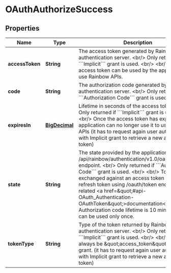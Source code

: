 

# OAuthAuthorizeSuccess

## Properties

Name | Type | Description | Notes
------------ | ------------- | ------------- | -------------
**accessToken** | **String** | The access token generated by Rainbow authentication server. &lt;br/&gt; Only returned if &#x60;&#x60;&#x60;Implicit&#x60;&#x60;&#x60; grant is used. &lt;br/&gt; &lt;br/&gt; The access token can be used by the application to use Rainbow APIs. |  [optional]
**code** | **String** | The authorization code generated by Rainbow authentication server. &lt;br/&gt; Only returned if &#x60;&#x60;&#x60;Authorization Code&#x60;&#x60;&#x60; grant is used. | 
**expiresIn** | [**BigDecimal**](BigDecimal.md) | Lifetime in seconds of the access token. &lt;br/&gt; Only returned if &#x60;&#x60;&#x60;Implicit&#x60;&#x60;&#x60; grant is used. &lt;br/&gt; &lt;br/&gt; Once the access token has expired, the application can no longer use it to use Rainbow APIs (it has to request again user authorization with Implicit grant to retrieve a new access token) |  [optional]
**state** | **String** | The state provided by the application to GET /api/rainbow/authentication/v1.0/oauth/authorize endpoint. &lt;br/&gt; Only returned if &#x60;&#x60;&#x60;Authorization Code&#x60;&#x60;&#x60; grant is used. &lt;br/&gt; &lt;br/&gt; To be exchanged against an access token and a refresh token using /oauth/token endpoint (see related &lt;a href&#x3D;\&quot;#api-OAuth_Authentication-OAuthToken\&quot;&gt;documentation&lt;/a&gt;). &lt;br/&gt; Authorization code lifetime is 10 minutes and it can be used only once. | 
**tokenType** | **String** | Type of the token returned by Rainbow authentication server. &lt;br/&gt; Only returned if &#x60;&#x60;&#x60;Implicit&#x60;&#x60;&#x60; grant is used. &lt;br/&gt; &lt;br/&gt; It will always be \&quot;access_token\&quot; for Implicit grant. (it has to request again user authorization with Implicit grant to retrieve a new access token) |  [optional]



